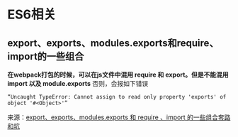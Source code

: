 # ES6相关
## export、exports、modules.exports和require、import的一些组合
**在webpack打包的时候，可以在js文件中混用 require 和 export。但是不能混用 import 以及 module.exports**
否则，会报如下错误
```
“Uncaught TypeError: Cannot assign to read only property 'exports' of object '#<Object>'”
```
来源：[export、exports、modules.exports 和 require 、import 的一些组合套路和坑](http://www.cnblogs.com/CyLee/p/5836069.html)
